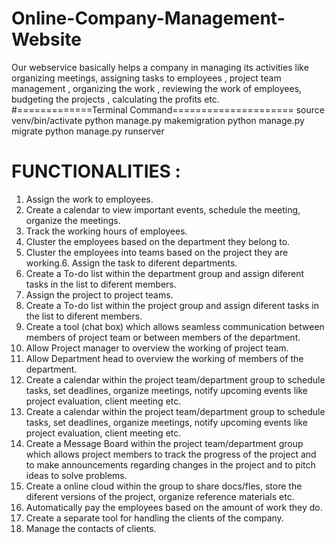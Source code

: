 # Online-Company-Management-Website
Our webservice basically helps a company in managing its activities like organizing meetings, assigning tasks to employees , project team management , organizing the work , reviewing the work of employees, budgeting the projects , calculating the profits etc.
#=============Terminal Command=====================
source venv/bin/activate
python manage.py makemigration
python manage.py migrate
python manage.py runserver
# FUNCTIONALITIES :
1. Assign the work to employees.
2. Create a calendar to view important events, schedule the
meeting, organize the meetings.
3. Track the working hours of employees.
4. Cluster the employees based on the department they
belong to.
5. Cluster the employees into teams based on the project they
are working.6. Assign the task to diferent departments.
7. Create a To-do list within the department group and assign
diferent tasks in the list to diferent members.
8. Assign the project to project teams.
9. Create a To-do list within the project group and assign
diferent tasks in the list to diferent members.
10. Create a tool (chat box) which allows seamless
communication between members of project team or
between members of the department.
11. Allow Project manager to overview the working of project
team.
12. Allow Department head to overview the working of
members of the department.
13. Create a calendar within the project team/department
group to schedule tasks, set deadlines, organize
meetings, notify upcoming events like project evaluation,
client meeting etc.
14. Create a calendar within the project team/department
group to schedule tasks, set deadlines, organize
meetings, notify upcoming events like project evaluation,
client meeting etc.
15. Create a Message Board within the project
team/department group which allows project members to
track the progress of the project and to make
announcements regarding changes in the project and to
pitch ideas to solve problems.
16. Create a online cloud within the group to share
docs/fles, store the diferent versions of the project,
organize reference materials etc.
17. Automatically pay the employees based on the amount
of work they do.
18. Create a separate tool for handling the clients of the
company.
19. Manage the contacts of clients.
